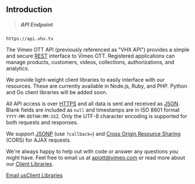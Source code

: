 <!-- ___INTRODUCTION____________________________ -->
<h2 class="head-3 margin-top-large margin-bottom-medium" id="introduction">Introduction</h2>

> <h5 class="head-5 text--white">API Endpoint</h5>

```plaintext
https://api.vhx.tv
```
<section class="text-2 contain">
  <p>The Vimeo OTT API (previously referenced as "VHX API") provides a simple and secure <a href="http://en.wikipedia.org/wiki/Representational_State_Transfer" target="_blank">REST</a> interface to Vimeo OTT. Registered applications can manage products, customers, videos, collections, authorizations, and analytics.</p>
  <p>We provide light-weight client libraries to easily interface with our resources. These are currently available in Node.js, Ruby, and PHP. Python and Go client libraries will be added soon.</p>
  <p>All API access is over <a href="http://en.wikipedia.org/wiki/HTTP_Secure">HTTPS</a> and all data is sent and received as <a href="https://en.wikipedia.org/wiki/JSON" target="_blank">JSON</a>. Blank fields are included as <code>null</code> and timestamps are in ISO 8601 format <code>YYYY-MM-DDTHH:MM:SSZ</code>. Only the UTF-8 character encoding is supported for both requests and responses.</p>
  <p>We support <a href="https://en.wikipedia.org/wiki/JSONP" target="_blank">JSONP</a> (use <code>?callback=</code>) and <a href="http://en.wikipedia.org/wiki/Cross-origin_resource_sharing" target="_blank">Cross Origin Resource Sharing</a> (CORS) for AJAX requests.</p>

  <p class="padding-top-medium border-top border--gray-light">We're always happy to help out with code or answer any questions you might have. Feel free to email us at <a href="mailto:apiott@vimeo.com">apiott@vimeo.com</a> or read more about our <a href="http://dev.vhx.tv/api/#libraries">Client Libraries</a>.</p>
  <p class="text-center"><a href="mailto:apiott@vimeo.com" target="_blank" class="btn-white margin-top-medium margin-right-medium">Email us</a><a href="http://dev.vhx.tv/api/#libraries" target="_self" class="btn-white margin-top-medium">Client Libraries</a></p>
</section>
